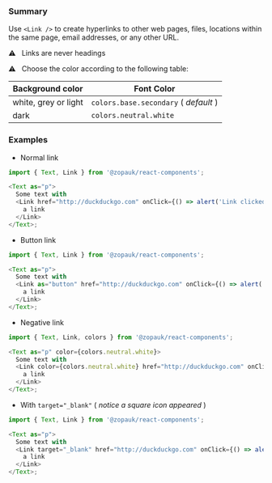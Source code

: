 ### Summary

Use `<Link />` to create hyperlinks to other web pages, files, locations within the same page, email addresses, or any other URL.

⚠️ &nbsp; Links are never headings

⚠️ &nbsp; Choose the color according to the following table:

| Background color     | Font Color                            |
| -------------------- | ------------------------------------- |
| white, grey or light | `colors.base.secondary` ( _default_ ) |
| dark                 | `colors.neutral.white`                |

### Examples

- Normal link

```ts
import { Text, Link } from '@zopauk/react-components';

<Text as="p">
  Some text with
  <Link href="http://duckduckgo.com" onClick={() => alert('Link clicked!')}>
    a link
  </Link>
</Text>;
```

- Button link

```js
import { Text, Link } from '@zopauk/react-components';

<Text as="p">
  Some text with
  <Link as="button" href="http://duckduckgo.com" onClick={() => alert('Link clicked!')}>
    a link
  </Link>
</Text>;
```

- Negative link

```ts { "props": { "style": { "backgroundColor": "#00B9A7", "border": "none" } } }
import { Text, Link, colors } from '@zopauk/react-components';

<Text as="p" color={colors.neutral.white}>
  Some text with
  <Link color={colors.neutral.white} href="http://duckduckgo.com" onClick={() => alert('Link clicked!')}>
    a link
  </Link>
</Text>;
```

- With `target="_blank"` ( _notice a square icon appeared_ )

```ts
import { Text, Link } from '@zopauk/react-components';

<Text as="p">
  Some text with
  <Link target="_blank" href="http://duckduckgo.com" onClick={() => alert('Link clicked!')}>
    a link
  </Link>
</Text>;
```
